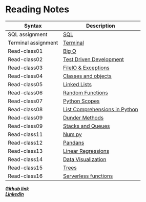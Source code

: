 # Reading Notes
| Syntax         | Description                                                                                            |
| -------------- | ------------------------------------------------------------------------------------------------------ |
| SQL assignment | [SQL ](https://ahmad-khaled-zaid.github.io/reading-notes/Reading%20Notes/Code401/SQL) |
| Terminal assignment | [Terminal ](https://ahmad-khaled-zaid.github.io/reading-notes/Reading%20Notes/Code401/Terminal) |
| Read-class01 | [Big O](https://ahmad-khaled-zaid.github.io/reading-notes/Reading%20Notes/Code401/Read01) |
| Read-class02 | [Test Driven Development ](https://ahmad-khaled-zaid.github.io/reading-notes/Reading%20Notes/Code401/Read02) |
| Read-class03 | [FileIO & Exceptions ](https://ahmad-khaled-zaid.github.io/reading-notes/Reading%20Notes/Code401/Read03) |
| Read-class04 | [Classes and objects ](https://ahmad-khaled-zaid.github.io/reading-notes/Reading%20Notes/Code401/Read04) |
| Read-class05 | [Linked Lists](https://ahmad-khaled-zaid.github.io/reading-notes/Reading%20Notes/Code401/Read05) |
| Read-class06 | [Random Functions](https://ahmad-khaled-zaid.github.io/reading-notes/Reading%20Notes/Code401/Read06) |
| Read-class07 | [Python Scopes](https://ahmad-khaled-zaid.github.io/reading-notes/Reading%20Notes/Code401/Read07) |
| Read-class08 | [List Comprehensions in Python](https://ahmad-khaled-zaid.github.io/reading-notes/Reading%20Notes/Code401/Read08) |
| Read-class09 | [Dunder Methods](https://ahmad-khaled-zaid.github.io/reading-notes/Reading%20Notes/Code401/Read09) |
| Read-class09 | [Stacks and Queues](https://ahmad-khaled-zaid.github.io/reading-notes/Reading%20Notes/Code401/Read10) |  
| Read-class11 | [Num py](https://ahmad-khaled-zaid.github.io/reading-notes/Reading%20Notes/Code401/Read11) |  
| Read-class12 | [Pandans](https://ahmad-khaled-zaid.github.io/reading-notes/Reading%20Notes/Code401/Read12) |  
| Read-class13 | [Linear Regressions](https://ahmad-khaled-zaid.github.io/reading-notes/Reading%20Notes/Code401/Read13) |  
| Read-class14 | [Data Visualization](https://ahmad-khaled-zaid.github.io/reading-notes/Reading%20Notes/Code401/Read14) |  
| Read-class15 | [Trees](https://ahmad-khaled-zaid.github.io/reading-notes/Reading%20Notes/Code401/Read15) |  
| Read-class16 | [Serverless functions](https://ahmad-khaled-zaid.github.io/reading-notes/Reading%20Notes/Code401/Read16) |  

 ***[Github link](https://ahmad-khaled-zaid.github.io/reading-notes/Reading%20Notes/Code401/SQL)***  
***[Linkedin](https://www.linkedin.com/in/ahmadkzaid/)***